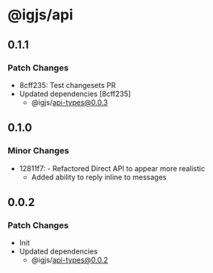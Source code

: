 # @igjs/api

## 0.1.1

### Patch Changes

- 8cff235: Test changesets PR
- Updated dependencies [8cff235]
  - @igjs/api-types@0.0.3

## 0.1.0

### Minor Changes

- 12811f7: - Refactored Direct API to appear more realistic
  - Added ability to reply inline to messages

## 0.0.2

### Patch Changes

- Init
- Updated dependencies
  - @igjs/api-types@0.0.2
